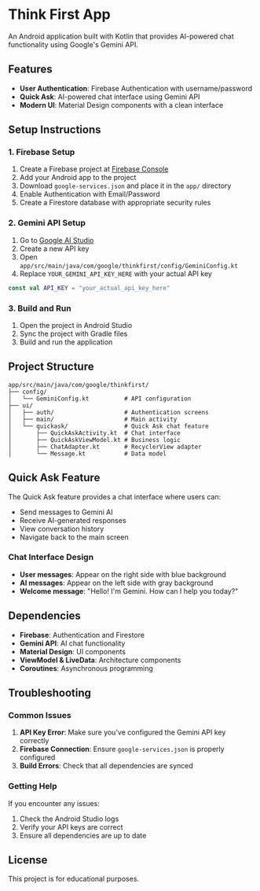 # Think First App

An Android application built with Kotlin that provides AI-powered chat functionality using Google's Gemini API.

## Features

- **User Authentication**: Firebase Authentication with username/password
- **Quick Ask**: AI-powered chat interface using Gemini API
- **Modern UI**: Material Design components with a clean interface

## Setup Instructions

### 1. Firebase Setup
1. Create a Firebase project at [Firebase Console](https://console.firebase.google.com/)
2. Add your Android app to the project
3. Download `google-services.json` and place it in the `app/` directory
4. Enable Authentication with Email/Password
5. Create a Firestore database with appropriate security rules

### 2. Gemini API Setup
1. Go to [Google AI Studio](https://makersuite.google.com/app/apikey)
2. Create a new API key
3. Open `app/src/main/java/com/google/thinkfirst/config/GeminiConfig.kt`
4. Replace `YOUR_GEMINI_API_KEY_HERE` with your actual API key

```kotlin
const val API_KEY = "your_actual_api_key_here"
```

### 3. Build and Run
1. Open the project in Android Studio
2. Sync the project with Gradle files
3. Build and run the application

## Project Structure

```
app/src/main/java/com/google/thinkfirst/
├── config/
│   └── GeminiConfig.kt          # API configuration
├── ui/
│   ├── auth/                    # Authentication screens
│   ├── main/                    # Main activity
│   └── quickask/                # Quick Ask chat feature
│       ├── QuickAskActivity.kt  # Chat interface
│       ├── QuickAskViewModel.kt # Business logic
│       ├── ChatAdapter.kt       # RecyclerView adapter
│       └── Message.kt           # Data model
```

## Quick Ask Feature

The Quick Ask feature provides a chat interface where users can:
- Send messages to Gemini AI
- Receive AI-generated responses
- View conversation history
- Navigate back to the main screen

### Chat Interface Design
- **User messages**: Appear on the right side with blue background
- **AI messages**: Appear on the left side with gray background
- **Welcome message**: "Hello! I'm Gemini. How can I help you today?"

## Dependencies

- **Firebase**: Authentication and Firestore
- **Gemini API**: AI chat functionality
- **Material Design**: UI components
- **ViewModel & LiveData**: Architecture components
- **Coroutines**: Asynchronous programming

## Troubleshooting

### Common Issues

1. **API Key Error**: Make sure you've configured the Gemini API key correctly
2. **Firebase Connection**: Ensure `google-services.json` is properly configured
3. **Build Errors**: Check that all dependencies are synced

### Getting Help

If you encounter any issues:
1. Check the Android Studio logs
2. Verify your API keys are correct
3. Ensure all dependencies are up to date

## License

This project is for educational purposes. 
